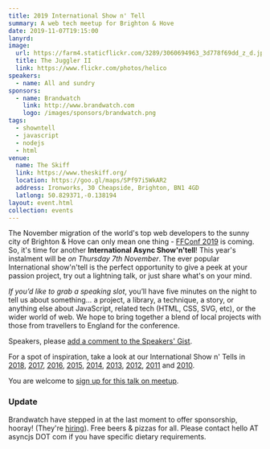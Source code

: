 ```yaml
---
title: 2019 International Show n' Tell
summary: A web tech meetup for Brighton & Hove
date: 2019-11-07T19:15:00
lanyrd:
image:
  url: https://farm4.staticflickr.com/3289/3060694963_3d778f69dd_z_d.jpg
  title: The Juggler II
  link: https://www.flickr.com/photos/helico
speakers:
  - name: All and sundry
sponsors:
  - name: Brandwatch
    link: http://www.brandwatch.com
    logo: /images/sponsors/brandwatch.png
tags:
  - showntell
  - javascript
  - nodejs
  - html
venue:
  name: The Skiff
  link: https://www.theskiff.org/
  location: https://goo.gl/maps/SPf97i5WkAR2
  address: Ironworks, 30 Cheapside, Brighton, BN1 4GD
  latlong: 50.829371,-0.138194
layout: event.html
collection: events
---
```


The November migration of the world's top web developers to the sunny city of Brighton &amp; Hove can only mean one thing - [FFConf 2019][ff] is coming. So, it's time for another **International Async Show'n'tell**! This year's instalment will be _on Thursday 7th November_. The ever popular International show'n'tell is the perfect opportunity to give a peek at your passion project, try out a lightning talk, or just share what's on your mind.

_If you’d like to grab a speaking slot_, you’ll have five minutes on the night to tell us about something… a project, a library, a technique, a story, or anything else about JavaScript, related tech (HTML, CSS, SVG, etc), or the wider world of web. We hope to bring together a blend of local projects with those from travellers to England for the conference.

Speakers, please <a data-gist href="https://gist.github.com/orangespaceman/196f4e37b2dcd5bee37fe1367bbf2896">add a comment to the Speakers' Gist</a>.

For a spot of inspiration, take a look at our International Show n' Tells in [2018][showntell-2018], [2017][showntell-2017], [2016][showntell-2016], [2015][showntell-2015], [2014][showntell-2014], [2013][showntell-2013], [2012][showntell-2012], [2011][showntell-2011] and [2010][showntell-2010].

You are welcome to [sign up for this talk on meetup](https://www.meetup.com/Async-Web-Tech-Meetup/).

### Update

Brandwatch have stepped in at the last moment to offer sponsorship, hooray! (They're [hiring](http://jobs.jobvite.com/careers/brandwatch/job/oZisbfwE?__jvst=Career+Site)). Free beers & pizzas for all. Please contact hello AT asyncjs DOT com if you have specific dietary requirements.

[ff]: http://2019.ffconf.org/
[async]: http://asyncjs.com
[showntell-2010]: http://asyncjs.com/showntell3/
[showntell-2011]: http://asyncjs.com/international2011/
[showntell-2012]: http://asyncjs.com/showntell-2012/
[showntell-2013]: http://asyncjs.com/showntell-2013/
[showntell-2014]: http://asyncjs.com/showntell-2014/
[showntell-2015]: http://asyncjs.com/showntell-2015/
[showntell-2016]: https://asyncjs.com/international-show-n-tell-2016/
[showntell-2017]: https://asyncjs.com/international-show-n-tell-2017/
[showntell-2018]: https://asyncjs.com/international-show-n-tell-2018/
